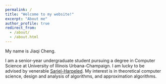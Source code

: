 ```yaml
---
permalink: /
title: "Welcome to my website!"
excerpt: "About me"
author_profile: true
redirect_from: 
  - /about/
  - /about.html
---
```


My name is Jiaqi Cheng.

I am a senior-year undergraduate student pursuing a degree in Computer Science at University of Illinois Urbana-Champaign. I am lucky to be advised by venerable [Sariel-Harpeled](https://sarielhp.org/). My interest is in theoretical computer science, design and analysis of algorithms, and approximation algorithms.